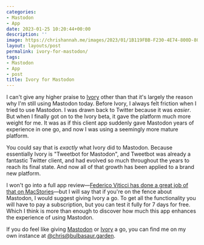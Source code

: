 ```yaml
---
categories:
- Mastodon
- App
date: 2023-01-25 10:20:44+00:00
description: ''
image: https://chrishannah.me/images/2023/01/1B119FBB-F230-4E74-800D-8018ACF8D898.jpeg
layout: layouts/post
permalink: ivory-for-mastodon/
tags:
- Mastodon
- App
- post
title: Ivory for Mastodon
---
```


I can't give any higher praise to [Ivory](https://tapbots.com/ivory/) other than that it's largely the reason why I'm still using Mastodon today. Before Ivory, I always felt friction when I tried to use Mastodon. I was drawn back to Twitter because it was _easier_. But when I finally got on to the Ivory beta, it gave the platform much more weight for me. It was as if this client app suddenly gave Mastodon years of experience in one go, and now I was using a seemingly more mature platform.

You could say that is _exactly_ what Ivory did to Mastodon. Because essentially Ivory is "Tweetbot for Mastodon", and Tweetbot was already a fantastic Twitter client, and had evolved so much throughout the years to reach its final state. And now all of that growth has been applied to a brand new platform.

I won't go into a full app review—[Federico Viticci has done a great job of that on MacStories](https://www.macstories.net/reviews/ivory-for-mastodon-review-tapbots-reborn/)—but I will say that if you're on the fence about Mastodon, I would suggest giving Ivory a go. To get all the functionality you will have to pay a subscription, but you can test it fully for 7 days for free. Which I think is more than enough to discover how much this app enhances the experience of using Mastodon.

If you do feel like giving [Mastodon](https://joinmastodon.org/) or [Ivory](https://tapbots.com/ivory/) a go, you can find me on my own instance at [@chris@bulbasaur.garden](https://bulbasaur.garden/@chris).
